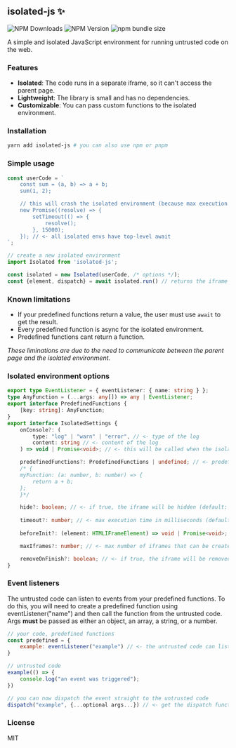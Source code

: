 ## isolated-js ✨
![NPM Downloads](https://img.shields.io/npm/dw/isolated-js)
![NPM Version](https://img.shields.io/npm/v/isolated-js)
![npm bundle size](https://img.shields.io/bundlephobia/minzip/isolated-js)

A simple and isolated JavaScript environment for running untrusted code on the web.

### Features
- **Isolated**: The code runs in a separate iframe, so it can't access the parent page.
- **Lightweight**: The library is small and has no dependencies.
- **Customizable**: You can pass custom functions to the isolated environment.

### Installation
```bash
yarn add isolated-js # you can also use npm or pnpm
```

### Simple usage
```js
const userCode = `
    const sum = (a, b) => a + b;
    sum(1, 2);

    // this will crash the isolated environment (because max execution time by default is 5 seconds)
    new Promise((resolve) => {
        setTimeout(() => {
            resolve();
        }, 15000);
    }); // <- all isolated envs have top-level await
`;

// create a new isolated environment
import Isolated from 'isolated-js';

const isolated = new Isolated(userCode, /* options */);
const {element, dispatch} = await isolated.run() // returns the iframe element and a function to dispatch events (see below) 
```

### Known limitations
- If your predefined functions return a value, the user must use `await` to get the result.
- Every predefined function is async for the isolated environment.
- Predefined functions cant return a function.

*These liminations are due to the need to communicate between the parent page and the isolated environment.*

### Isolated environment options
```ts
export type EventListener = { eventListener: { name: string } };
type AnyFunction = (...args: any[]) => any | EventListener;
export interface PredefinedFunctions {
    [key: string]: AnyFunction;
}
export interface IsolatedSettings {
    onConsole?: (
        type: "log" | "warn" | "error", // <- type of the log
        content: string // <- content of the log
    ) => void | Promise<void>; // <- this will be called when the isolated environment logs something

    predefinedFunctions?: PredefinedFunctions | undefined; // <- predefined functions that the isolated environment can use, example:
    /* {
    myFunction: (a: number, b: number) => {
        return a + b;
    };
    }*/

    hide?: boolean; // <- if true, the iframe will be hidden (default: true)
    
    timeout?: number; // <- max execution time in milliseconds (default: 5000)
    
    beforeInit?: (element: HTMLIFrameElement) => void | Promise<void>; // <- this will be called before the isolated environment is initialized

    maxIframes?: number; // <- max number of iframes that can be created at once

    removeOnFinish?: boolean; // <- if true, the iframe will be removed after the execution (default: true)
}
```

### Event listeners
The untrusted code can listen to events from your predefined functions. To do this, you will need to create a predefined function using eventListener("name") and then call the function from the untrusted code. Args **must** be passed as either an object, an array, a string, or a number.

```js
// your code, predefined functions
const predefined = {
    example: eventListener("example") // <- the untrusted code can listen to this function
}

// untrusted code
example(() => {
    console.log("an event was triggered");
})

// you can now dispatch the event straight to the untrusted code
dispatch("example", {...optional args...}) // <- get the dispatch function from the isolated.run() function (see above)
```

### License
MIT